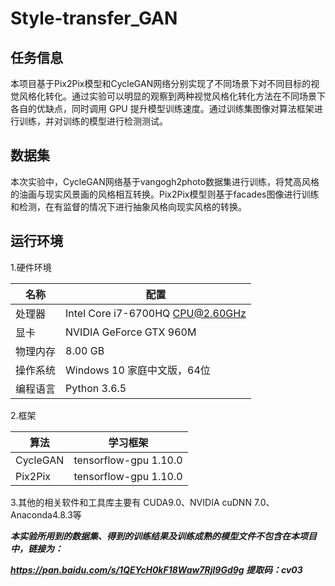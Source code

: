 # Style-transfer_GAN
## 任务信息
  本项目基于Pix2Pix模型和CycleGAN网络分别实现了不同场景下对不同目标的视觉风格化转化。通过实验可以明显的观察到两种视觉风格化转化方法在不同场景下各自的优缺点，同时调用 GPU 提升模型训练速度。通过训练集图像对算法框架进行训练，并对训练的模型进行检测测试。
## 数据集
  本次实验中，CycleGAN网络基于vangogh2photo数据集进行训练，将梵高风格的油画与现实风景画的风格相互转换。Pix2Pix模型则基于facades图像进行训练和检测，在有监督的情况下进行抽象风格向现实风格的转换。
## 运行环境
1.硬件环境

名称|配置
----|----
处理器|Intel Core i7-6700HQ CPU@2.60GHz
显卡|NVIDIA GeForce GTX 960M
物理内存|8.00 GB
操作系统|Windows 10 家庭中文版，64位
编程语言|Python 3.6.5

2.框架

算法|学习框架
----|----
CycleGAN|tensorflow-gpu 1.10.0
Pix2Pix|tensorflow-gpu 1.10.0

3.其他的相关软件和工具库主要有 CUDA9.0、NVIDIA cuDNN 7.0、Anaconda4.8.3等


***本实验所用到的数据集、得到的训练结果及训练成熟的模型文件不包含在本项目中，链接为：***

***https://pan.baidu.com/s/1QEYcH0kF18Waw7Rjl9Gd9g  提取码：cv03***